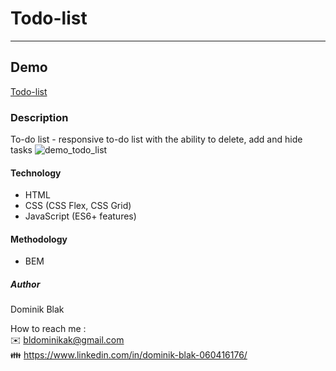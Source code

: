 # Todo-list
******
## Demo
[Todo-list](https://dominikblak.github.io/TodoList/)
### Description
To-do list - responsive to-do list with the ability to delete, add and hide tasks
<img src="https://github.com/dominikblak/TodoList/blob/master/img/Animation.gif?" alt="demo_todo_list">
#### Technology
- HTML
- CSS (CSS Flex, CSS Grid)
- JavaScript (ES6+ features)
#### Methodology
- BEM
##### Author
Dominik Blak

How to reach me : </br>
✉️ bldominikak@gmail.com </br>
👪 https://www.linkedin.com/in/dominik-blak-060416176/

